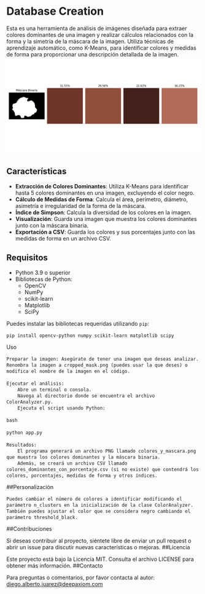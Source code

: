 # Database Creation
Esta es una herramienta de análisis de imágenes diseñada para extraer colores dominantes de una imagen y realizar cálculos relacionados con la forma y la simetría de la máscara de la imagen. Utiliza técnicas de aprendizaje automático, como K-Means, para identificar colores y medidas de forma para proporcionar una descripción detallada de la imagen.
![Obtención de mascara y colores dominantes](colores_y_mascara.png)

## Características

- **Extracción de Colores Dominantes**: Utiliza K-Means para identificar hasta 5 colores dominantes en una imagen, excluyendo el color negro.
- **Cálculo de Medidas de Forma**: Calcula el área, perímetro, diámetro, asimetría e irregularidad de la forma de la máscara.
- **Índice de Simpson**: Calcula la diversidad de los colores en la imagen.
- **Visualización**: Guarda una imagen que muestra los colores dominantes junto con la máscara binaria.
- **Exportación a CSV**: Guarda los colores y sus porcentajes junto con las medidas de forma en un archivo CSV.

## Requisitos

- Python 3.9 o superior
- Bibliotecas de Python:
  - OpenCV
  - NumPy
  - scikit-learn
  - Matplotlib
  - SciPy

Puedes instalar las bibliotecas requeridas utilizando `pip`:

```bash
pip install opencv-python numpy scikit-learn matplotlib scipy
```
Uso

    Preparar la imagen: Asegúrate de tener una imagen que deseas analizar. Renombra la imagen a cropped_mask.png (puedes usar la que deses) o modifica el nombre de la imagen en el código.

    Ejecutar el análisis:
        Abre un terminal o consola.
        Navega al directorio donde se encuentra el archivo ColorAnalyzer.py.
        Ejecuta el script usando Python:

    bash

    python app.py

    Resultados:
        El programa generará un archivo PNG llamado colores_y_mascara.png que muestra los colores dominantes y la máscara binaria.
        Además, se creará un archivo CSV llamado colores_dominantes_con_porcentaje.csv (si no existe) que contendrá los colores, porcentajes, medidas de forma y otros índices.

##Personalización

    Puedes cambiar el número de colores a identificar modificando el parámetro n_clusters en la inicialización de la clase ColorAnalyzer.
    También puedes ajustar el color que se considera negro cambiando el parámetro threshold_black.

##Contribuciones

Si deseas contribuir al proyecto, siéntete libre de enviar un pull request o abrir un issue para discutir nuevas características o mejoras.
##Licencia

Este proyecto está bajo la Licencia MIT. Consulta el archivo LICENSE para obtener más información.
##Contacto

Para preguntas o comentarios, por favor contacta al autor: diego.alberto.juarez@deepaxiom.com
